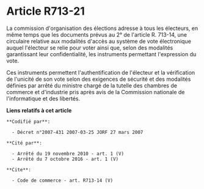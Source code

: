 # Article R713-21

La commission d'organisation des élections adresse à tous les électeurs, en même temps que les documents prévus au 2° de
l'article R. 713-14, une circulaire relative aux modalités d'accès au système de vote électronique auquel l'électeur se relie
pour voter ainsi que, selon des modalités garantissant leur confidentialité, les instruments permettant l'expression du
vote. 

Ces instruments permettent l'authentification de l'électeur et la vérification de l'unicité de son vote selon des exigences
de sécurité et des modalités définies par arrêté du ministre chargé de la tutelle des chambres de commerce et d'industrie
pris après avis de la Commission nationale de l'informatique et des libertés.

**Liens relatifs à cet article**

	**Codifié par**:

	  - Décret n°2007-431 2007-03-25 JORF 27 mars 2007

	**Cité par**:

	  - Arrêté du 19 novembre 2010 - art. 1 (V)
	  - Arrêté du 7 octobre 2016 - art. 1 (V)

	**Cite**:

	  - Code de commerce - art. R713-14 (V)
